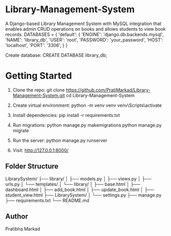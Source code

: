 # Library-Management-System
A Django-based Library Management System with MySQL integration that enables admin CRUD operations on books and allows students to view book records.
DATABASES = {
    'default': {
        'ENGINE': 'django.db.backends.mysql',
        'NAME': 'library_db',
        'USER': 'root',
        'PASSWORD': 'your_password',
        'HOST': 'localhost',
        'PORT': '3306',
    }
}

Create database:
CREATE DATABASE library_db;


 # Getting Started

1) Clone the repo:
git clone https://github.com/PratiMarkad/Library-Management-System.git
cd Library-Management-System

2) Create virtual environment:
python -m venv venv
venv\Scripts\activate

3) Install dependencies:
pip install -r requirements.txt

4) Run migrations:
python manage.py makemigrations
python manage.py migrate

5) Run the server:
python manage.py runserver

6) Visit:
http://127.0.0.1:8000/


##  Folder Structure

LibrarySystem/
├── library/
│   ├── models.py
│   ├── views.py
│   ├── urls.py
│   └── templates/
│       └── library/
│           ├── base.html
│           ├── dashboard.html
│           ├── add_book.html
│           ├── update_book.html
│           ├── student_view.html
├── LibrarySystem/
│   └── settings.py
├── manage.py
├── requirements.txt
└── README.md

## Author
Pratibha Markad

